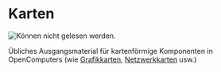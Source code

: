 # Karten

![Können nicht gelesen werden.](oredict:oc:materialCard)

Übliches Ausgangsmaterial für kartenförmige Komponenten in OpenComputers (wie [Grafikkarten](graphicsCard1.md), [Netzwerkkarten](lanCard.md) usw.)
